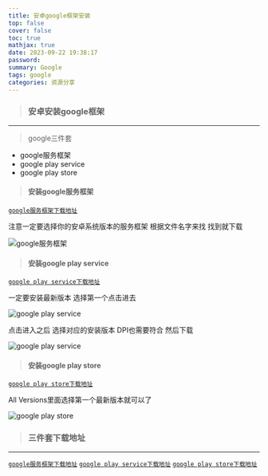 ```yaml
---
title: 安卓google框架安装
top: false
cover: false
toc: true
mathjax: true
date: 2023-09-22 19:38:17
password:
summary: Google
tags: google
categories: 资源分享
---
```


> ### 安卓安装google框架

---

> google三件套

- google服务框架
- google play service
- google play store

> #### 安装google服务框架

[`google服务框架下载地址`](https://www.apkmirror.com/apk/google-inc/google-services-framework/)

注意一定要选择你的安卓系统版本的服务框架 根据文件名字来找 找到就下载

![google服务框架](https://pub-pce.oss-cn-chengdu.aliyuncs.com/public/2023-09-22/cc0a6e7376004056abd7fa6a154502a2.png)

> #### 安装google play service

[`google play service下载地址`](https://www.apkmirror.com/apk/google-inc/google-play-services/)

一定要安装最新版本 选择第一个点击进去

![google play service](https://pub-pce.oss-cn-chengdu.aliyuncs.com/public/2023-09-22/6e98ac271f9f4c689571656d97a8e2e8.png)

点击进入之后 选择对应的安装版本 DPI也需要符合 然后下载

![google play service](https://pub-pce.oss-cn-chengdu.aliyuncs.com/public/2023-09-22/0397ff2cf59943479df78f9d2ff1d700.png)

> #### 安装google play store

[`google play store下载地址`](https://www.apkmirror.com/apk/google-inc/google-play-store/)

All Versions里面选择第一个最新版本就可以了

![google play store](https://pub-pce.oss-cn-chengdu.aliyuncs.com/public/2023-09-22/c2c677f159b44ae0aa62bce17759544a.png)

> ### 三件套下载地址

---

[`google服务框架下载地址`](https://www.apkmirror.com/apk/google-inc/google-services-framework/)
[`google play service下载地址`](https://www.apkmirror.com/apk/google-inc/google-play-services/)
[`google play store下载地址`](https://www.apkmirror.com/apk/google-inc/google-play-store/)